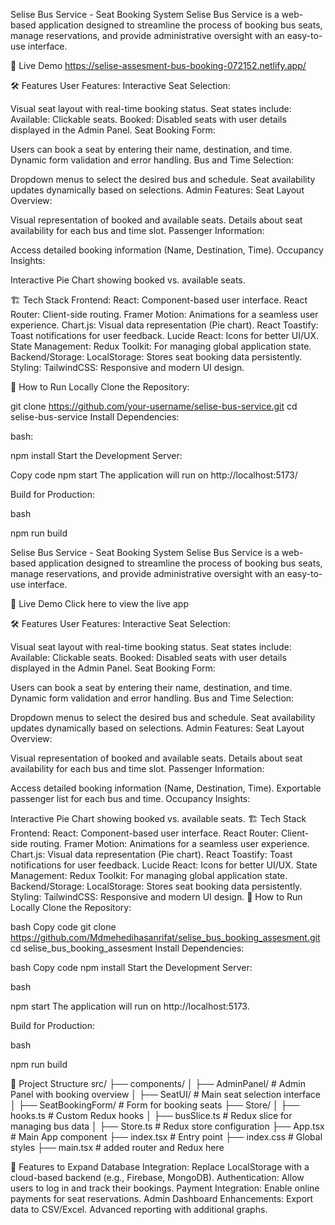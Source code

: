 
Selise Bus Service - Seat Booking System
Selise Bus Service is a web-based application designed to streamline the process of booking bus seats, manage reservations, and provide administrative oversight with an easy-to-use interface.

🚀 Live Demo
https://selise-assesment-bus-booking-072152.netlify.app/

🛠️ Features
User Features:
Interactive Seat Selection:

Visual seat layout with real-time booking status.
Seat states include:
Available: Clickable seats.
Booked: Disabled seats with user details displayed in the Admin Panel.
Seat Booking Form:

Users can book a seat by entering their name, destination, and time.
Dynamic form validation and error handling.
Bus and Time Selection:

Dropdown menus to select the desired bus and schedule.
Seat availability updates dynamically based on selections.
Admin Features:
Seat Layout Overview:

Visual representation of booked and available seats.
Details about seat availability for each bus and time slot.
Passenger Information:

Access detailed booking information (Name, Destination, Time).
Occupancy Insights:

Interactive Pie Chart showing booked vs. available seats.

🏗️ Tech Stack
Frontend:
React: Component-based user interface.
React Router: Client-side routing.
Framer Motion: Animations for a seamless user experience.
Chart.js: Visual data representation (Pie chart).
React Toastify: Toast notifications for user feedback.
Lucide React: Icons for better UI/UX.
State Management:
Redux Toolkit: For managing global application state.
Backend/Storage:
LocalStorage: Stores seat booking data persistently.
Styling:
TailwindCSS: Responsive and modern UI design.


📄 How to Run Locally
Clone the Repository:

git clone https://github.com/your-username/selise-bus-service.git
cd selise-bus-service
Install Dependencies:

bash:

npm install
Start the Development Server:

Copy code
npm start
The application will run on http://localhost:5173/

Build for Production:

bash

npm run build



Selise Bus Service - Seat Booking System
Selise Bus Service is a web-based application designed to streamline the process of booking bus seats, manage reservations, and provide administrative oversight with an easy-to-use interface.

🚀 Live Demo
Click here to view the live app

🛠️ Features
User Features:
Interactive Seat Selection:

Visual seat layout with real-time booking status.
Seat states include:
Available: Clickable seats.
Booked: Disabled seats with user details displayed in the Admin Panel.
Seat Booking Form:

Users can book a seat by entering their name, destination, and time.
Dynamic form validation and error handling.
Bus and Time Selection:

Dropdown menus to select the desired bus and schedule.
Seat availability updates dynamically based on selections.
Admin Features:
Seat Layout Overview:

Visual representation of booked and available seats.
Details about seat availability for each bus and time slot.
Passenger Information:

Access detailed booking information (Name, Destination, Time).
Exportable passenger list for each bus and time.
Occupancy Insights:

Interactive Pie Chart showing booked vs. available seats.
🏗️ Tech Stack
Frontend:
React: Component-based user interface.
React Router: Client-side routing.
Framer Motion: Animations for a seamless user experience.
Chart.js: Visual data representation (Pie chart).
React Toastify: Toast notifications for user feedback.
Lucide React: Icons for better UI/UX.
State Management:
Redux Toolkit: For managing global application state.
Backend/Storage:
LocalStorage: Stores seat booking data persistently.
Styling:
TailwindCSS: Responsive and modern UI design.
📄 How to Run Locally
Clone the Repository:

bash
Copy code
git clone https://github.com/Mdmehedihasanrifat/selise_bus_booking_assesment.git
cd selise_bus_booking_assesment
Install Dependencies:

bash
Copy code
npm install
Start the Development Server:

bash

npm start
The application will run on http://localhost:5173.

Build for Production:

bash

npm run build


📂 Project Structure
src/
├── components/
│   ├── AdminPanel/         # Admin Panel with booking overview
│   ├── SeatUI/             # Main seat selection interface
│   ├── SeatBookingForm/    # Form for booking seats
├── Store/
│   ├── hooks.ts            # Custom Redux hooks
│   ├── busSlice.ts         # Redux slice for managing bus data
│   ├── Store.ts            # Redux store configuration
├── App.tsx                 # Main App component
├── index.tsx               # Entry point
├── index.css               # Global styles
├── main.tsx                # added router and Redux here

📌 Features to Expand
Database Integration: Replace LocalStorage with a cloud-based backend (e.g., Firebase, MongoDB).
Authentication: Allow users to log in and track their bookings.
Payment Integration: Enable online payments for seat reservations.
Admin Dashboard Enhancements:
Export data to CSV/Excel.
Advanced reporting with additional graphs.

